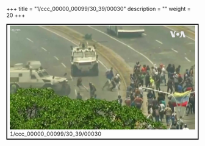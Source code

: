 +++
title = "1/ccc_00000_00099/30_39/00030"
description = ""
weight = 20
+++

<table style="border:2px solid black;max-width:800px;max-height:800px;" 
><tr><td>
<img class="center-fit-jpg"
src="/jpg_/aaa_20190430_NxaOmWaI8sI_00029.jpg">
1/ccc_00000_00099/30_39/00030
</img></td></tr></table>
